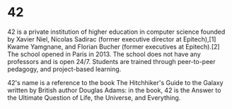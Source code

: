 # 42
42 is a private institution of higher education in computer science founded by Xavier Niel, Nicolas Sadirac (former executive director at Epitech),[1] Kwame Yamgnane, and Florian Bucher (former executives at Epitech).[2] The school opened in Paris in 2013. The school does not have any professors and is open 24/7. Students are trained through peer-to-peer pedagogy, and project-based learning.

42's name is a reference to the book The Hitchhiker's Guide to the Galaxy written by British author Douglas Adams: in the book, 42 is the Answer to the Ultimate Question of Life, the Universe, and Everything.
